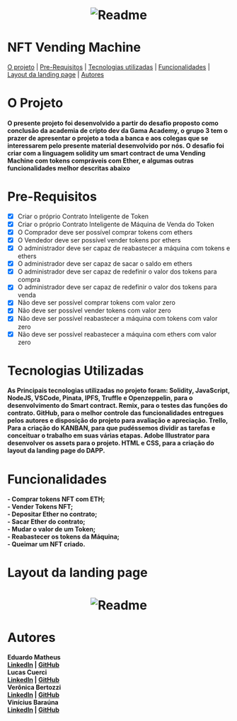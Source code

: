 <h1 align= "center">
<img alt="Readme" Title="Readme" href="../imagens/logo-gama-academy.png"/>
</h1>

# NFT Vending Machine

<a href="#O Projeto">O projeto</a> |
<a href="#Pre-Requisitos">Pre-Requisitos</a> |
<a href="#Tecnologias utilizadas">Tecnologias utilizadas</a> |
<a href="#Funcionalidades">Funcionalidades</a> |
<a href="#Layout da landing page">Layout da landing page</a> |
<a href="#Autores">Autores</a>

# O Projeto

<h4>
O presente projeto foi desenvolvido a partir do desafio proposto como conclusão da academia de cripto dev da Gama Academy, o grupo 3 tem o prazer de apresentar o projeto a toda a banca e aos colegas que se interessarem pelo presente material desenvolvido por nós. O desafio foi criar com a linguagem solidity um smart contract de uma Vending Machine com tokens compráveis com Ether, e algumas outras funcionalidades melhor descritas abaixo
</h4>

# Pre-Requisitos

- [x] Criar o próprio Contrato Inteligente de Token
- [x] Criar o próprio Contrato Inteligente de Máquina de Venda do Token
- [x] O Comprador deve ser possível comprar tokens com ethers
- [x] O Vendedor deve ser possível vender tokens por ethers
- [x] O administrador deve ser capaz de reabastecer a máquina com tokens e ethers
- [x] O administrador deve ser capaz de sacar o saldo em ethers
- [x] O administrador deve ser capaz de redefinir o valor dos tokens para compra
- [x] O administrador deve ser capaz de redefinir o valor dos tokens para venda
- [x] Não deve ser possível comprar tokens com valor zero
- [x] Não deve ser possível vender tokens com valor zero
- [x] Não deve ser possível reabastecer a máquina com tokens com valor zero
- [x] Não deve ser possível reabastecer a máquina com ethers com valor zero

# Tecnologias Utilizadas

<h4>
As Principais tecnologias utilizadas no projeto foram:
Solidity, JavaScript, NodeJS, VSCode, Pinata, IPFS, Truffle e Openzeppelin, para o desenvolvimento do Smart contract.
Remix, para o testes das funções do contrato.
GitHub, para o melhor controle das funcionalidades entregues pelos autores e disposição do projeto para avaliação e apreciação.
Trello, Para a criação do KANBAN, para que pudéssemos dividir as tarefas e conceituar o trabalho em suas várias etapas.
Adobe Illustrator para desenvolver os assets para o projeto.
HTML e CSS, para a criação do layout da landing page do DAPP.
</h4>

# Funcionalidades

<h4>
- Comprar tokens NFT com ETH; <br>
- Vender Tokens NFT;<br>
- Depositar Ether no contrato; <br>
- Sacar Ether do contrato; <br>
- Mudar o valor de um Token; <br>
- Reabastecer os tokens da Máquina; <br>
- Queimar um NFT criado. <br>
</h4>

# Layout da landing page

<h1 align= "center">
<img alt="Readme" Title="Readme" src=""/>
</h1>

# Autores

<h4>
Eduardo Matheus <br>
<a href="https://www.linkedin.com/in/eduardo-rodrigues-41448a125/ ">LinkedIn</a> |
<a href="https://github.com/EduardoRS78">GitHub</a> <br>
Lucas Cuerci <br>
<a href="https://www.linkedin.com/in/lucas-cuerci/">LinkedIn</a> |
<a href="https://github.com/MohamedCuerci">GitHub</a> <br>
Verônica Bertozzi <br>
<a href="https://www.linkedin.com/in/veronica-bertozzi/">LinkedIn</a> |
<a href="https://github.com/VeronicaBertozzi">GitHub</a> <br>
Vinícius Baraúna <br>
<a href="https://www.linkedin.com/in/veronica-bertozzi/">LinkedIn</a> |
<a href="https://github.com/viniciusbarauna">GitHub</a> <br>
</h4>

